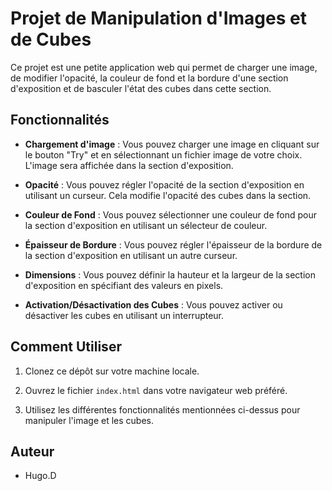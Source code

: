 # Projet de Manipulation d'Images et de Cubes

Ce projet est une petite application web qui permet de charger une image, de modifier l'opacité, la couleur de fond et la bordure d'une section d'exposition et de basculer l'état des cubes dans cette section.

## Fonctionnalités

- **Chargement d'image** : Vous pouvez charger une image en cliquant sur le bouton "Try" et en sélectionnant un fichier image de votre choix. L'image sera affichée dans la section d'exposition.

- **Opacité** : Vous pouvez régler l'opacité de la section d'exposition en utilisant un curseur. Cela modifie l'opacité des cubes dans la section.

- **Couleur de Fond** : Vous pouvez sélectionner une couleur de fond pour la section d'exposition en utilisant un sélecteur de couleur.

- **Épaisseur de Bordure** : Vous pouvez régler l'épaisseur de la bordure de la section d'exposition en utilisant un autre curseur.

- **Dimensions** : Vous pouvez définir la hauteur et la largeur de la section d'exposition en spécifiant des valeurs en pixels.

- **Activation/Désactivation des Cubes** : Vous pouvez activer ou désactiver les cubes en utilisant un interrupteur.

## Comment Utiliser

1. Clonez ce dépôt sur votre machine locale.

2. Ouvrez le fichier `index.html` dans votre navigateur web préféré.

3. Utilisez les différentes fonctionnalités mentionnées ci-dessus pour manipuler l'image et les cubes.

## Auteur

- Hugo.D

